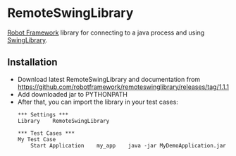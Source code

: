 RemoteSwingLibrary
==================

[Robot Framework](http://robotframework.org) library for connecting to a java process and using [SwingLibrary](https://github.com/robotframework/SwingLibrary).

Installation
------------

* Download latest RemoteSwingLibrary and documentation from https://github.com/robotframework/remoteswinglibrary/releases/tag/1.1.1
* Add downloaded jar to PYTHONPATH
* After that, you can import the library in your test cases:
    ```
    *** Settings ***
    Library    RemoteSwingLibrary
    
    *** Test Cases ***
    My Test Case
        Start Application    my_app    java -jar MyDemoApplication.jar
    ```
